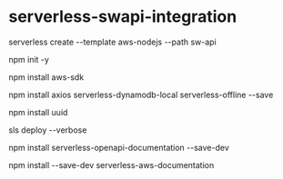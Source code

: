 # serverless-swapi-integration


serverless create --template aws-nodejs --path sw-api


npm init -y

npm install aws-sdk


npm install axios serverless-dynamodb-local serverless-offline --save

npm install uuid



<!-- sls dynamodb install -->


sls deploy --verbose



<!-- swagger -->

npm install serverless-openapi-documentation --save-dev

npm install --save-dev serverless-aws-documentation

